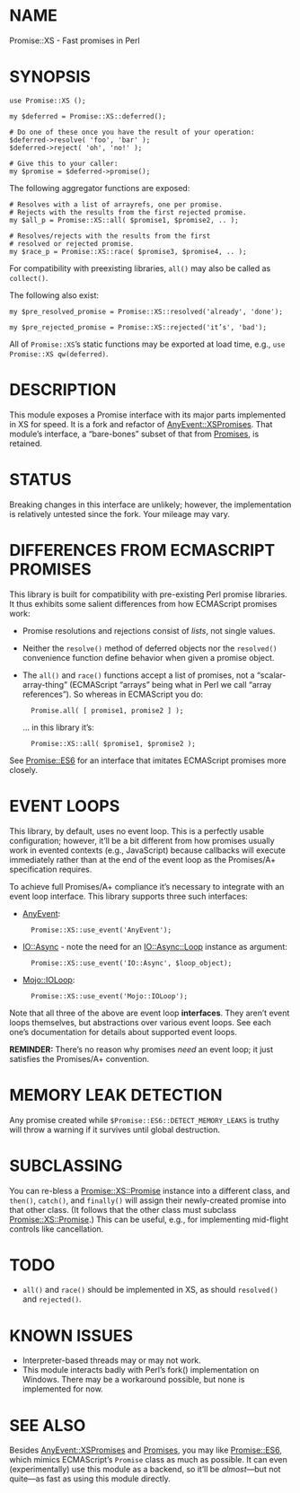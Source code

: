 # NAME

Promise::XS - Fast promises in Perl

# SYNOPSIS

    use Promise::XS ();

    my $deferred = Promise::XS::deferred();

    # Do one of these once you have the result of your operation:
    $deferred->resolve( 'foo', 'bar' );
    $deferred->reject( 'oh', 'no!' );

    # Give this to your caller:
    my $promise = $deferred->promise();

The following aggregator functions are exposed:

    # Resolves with a list of arrayrefs, one per promise.
    # Rejects with the results from the first rejected promise.
    my $all_p = Promise::XS::all( $promise1, $promise2, .. );

    # Resolves/rejects with the results from the first
    # resolved or rejected promise.
    my $race_p = Promise::XS::race( $promise3, $promise4, .. );

For compatibility with preexisting libraries, `all()` may also be called
as `collect()`.

The following also exist:

    my $pre_resolved_promise = Promise::XS::resolved('already', 'done');

    my $pre_rejected_promise = Promise::XS::rejected('it’s', 'bad');

All of `Promise::XS`’s static functions may be exported at load time,
e.g., `use Promise::XS qw(deferred)`.

# DESCRIPTION

This module exposes a Promise interface with its major parts
implemented in XS for speed. It is a fork and refactor of
[AnyEvent::XSPromises](https://metacpan.org/pod/AnyEvent::XSPromises). That module’s interface, a “bare-bones”
subset of that from [Promises](https://metacpan.org/pod/Promises), is retained.

# STATUS

Breaking changes in this interface are unlikely; however, the implementation
is relatively untested since the fork. Your mileage may vary.

# DIFFERENCES FROM ECMASCRIPT PROMISES

This library is built for compatibility with pre-existing Perl promise
libraries. It thus exhibits some salient differences from how
ECMAScript promises work:

- Promise resolutions and rejections consist of _lists_, not
single values.
- Neither the `resolve()` method of deferred objects
nor the `resolved()` convenience function define behavior when given
a promise object.
- The `all()` and `race()` functions accept a list of promises,
not a “scalar-array-thing” (ECMAScript “arrays” being what in Perl we
call “array references”). So whereas in ECMAScript you do:

        Promise.all( [ promise1, promise2 ] );

    … in this library it’s:

        Promise::XS::all( $promise1, $promise2 );

See [Promise::ES6](https://metacpan.org/pod/Promise::ES6) for an interface that imitates ECMAScript promises
more closely.

# EVENT LOOPS

This library, by default, uses no event loop. This is a perfectly usable
configuration; however, it’ll be a bit different from how promises usually
work in evented contexts (e.g., JavaScript) because callbacks will execute
immediately rather than at the end of the event loop as the Promises/A+
specification requires.

To achieve full Promises/A+ compliance it’s necessary to integrate with
an event loop interface. This library supports three such interfaces:

- [AnyEvent](https://metacpan.org/pod/AnyEvent):

        Promise::XS::use_event('AnyEvent');

- [IO::Async](https://metacpan.org/pod/IO::Async) - note the need for an [IO::Async::Loop](https://metacpan.org/pod/IO::Async::Loop) instance
as argument:

        Promise::XS::use_event('IO::Async', $loop_object);

- [Mojo::IOLoop](https://metacpan.org/pod/Mojo::IOLoop):

        Promise::XS::use_event('Mojo::IOLoop');

Note that all three of the above are event loop **interfaces**. They
aren’t event loops themselves, but abstractions over various event loops.
See each one’s documentation for details about supported event loops.

**REMINDER:** There’s no reason why promises _need_ an event loop; it
just satisfies the Promises/A+ convention.

# MEMORY LEAK DETECTION

Any promise created while `$Promise::ES6::DETECT_MEMORY_LEAKS` is truthy
will throw a warning if it survives until global destruction.

# SUBCLASSING

You can re-bless a [Promise::XS::Promise](https://metacpan.org/pod/Promise::XS::Promise) instance into a different class,
and `then()`, `catch()`, and `finally()` will assign their newly-created
promise into that other class. (It follows that the other class must subclass
[Promise::XS::Promise](https://metacpan.org/pod/Promise::XS::Promise).) This can be useful, e.g., for implementing
mid-flight controls like cancellation.

# TODO

- `all()` and `race()` should be implemented in XS,
as should `resolved()` and `rejected()`.

# KNOWN ISSUES

- Interpreter-based threads may or may not work.
- This module interacts badly with Perl’s fork() implementation on
Windows. There may be a workaround possible, but none is implemented for now.

# SEE ALSO

Besides [AnyEvent::XSPromises](https://metacpan.org/pod/AnyEvent::XSPromises) and [Promises](https://metacpan.org/pod/Promises), you may like [Promise::ES6](https://metacpan.org/pod/Promise::ES6),
which mimics ECMAScript’s `Promise` class as much as possible. It can even
(experimentally) use this module as a backend, so it’ll be
_almost_—but not quite—as fast as using this module directly.
